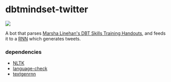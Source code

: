 # dbtmindset-twitter

![](dbtmindset-twitter)

A bot that parses [Marsha Linehan's DBT Skills Training Handouts](https://projecticee.files.wordpress.com/2018/12/lin-c-dbt-handouts.pdf), and feeds it to a [RNN](https://en.wikipedia.org/wiki/Recurrent_neural_network) which generates tweets.


### dependencies
* [NLTK](https://www.nltk.org/)
* [language-check](https://pypi.org/project/language-check/)
* [textgenrnn](https://github.com/minimaxir/textgenrnn)
